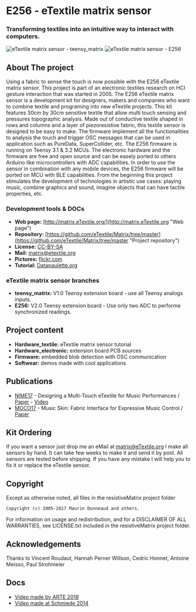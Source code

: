 # E256 - eTextile matrix sensor

### Transforming textiles into an intuitive way to interact with computers.

![eTextile matrix sensor - teensy_matrix](https://farm6.staticflickr.com/5572/30306414062_22bba76566_z_d.jpg) ![eTextile matrix sensor - E256](https://farm1.staticflickr.com/798/40904680852_d5c9b1b35d_z_d.jpg)

## About The project
Using a fabric to sense the touch is now possible with the E256 eTextile matrix sensor.
This project is part of an electronic textiles research on HCI gesture interaction that was started in 2005.
The E256 eTextile matrix sensor is a development kit for designers, makers and companies who want to combine textile and programing into new eTextile projects.
This kit features 30cm by 30cm sensitive textile that allow multi touch sensing and pressures topographic analysis.
Made out of conductive textile shaped in rows and columns and a layer of piezoresistive fabric, this textile sensor is designed to be easy to make.
The firmware implement all the functionalities to analysis the touch and trigger OSC messages that can be used in application such as PureData, SuperCollider, etc.
The E256 firmware is running on Teensy 3.1 & 3.2 MCUs.
The electronic hardware and the firmware are free and open source and can be easely ported to others Arduino like microcontrollers with ADC capabilities.
In order to use the sensor in combination with any mobile devices, the E256 firmware will be ported on MCU with BLE capabilities.
From the beginning this project stimulates the development of technologies in artistic use cases: playing music, combine graphics and sound, imagine objects that can have tactile properties, etc.

### Development tools & DOCs
* **Web page:** [http://matrix.eTextile.org/](http://matrix.eTextile.org "Web page")
* **Repository:** [https://github.com/eTextile/Matrix/tree/master](https://github.com/eTextile/Matrix/tree/master "Project repository")
* **License:** [CC-BY-SA](https://github.com/eTextile/Matrix/tree/Blob/LICENSE "E256 Matrix license")
* **Mail:** [matrix@etextile.org](mailto:lulu@etextile.org "eMail")
* **Pictures:** [flickr.com](https://www.flickr.com/photos/maurin/albums/72157673740361510/ "Share your pictures with us")
* **Tutorial:** [Datapaulette.org](http://wiki.datapaulette.org/doku.php/atelier/projets/matrice_textile "#DataPaulette #Jardindalice")

### eTextile matrix sensor branches
* **teensy_matrix:** V1.0 Teensy extension board - use all Teensy analogs inputs.
* **E256:** V2.0 Teensy extension board - Use only two ADC to performe synchronized readings.

## Project content
* **Hardware_textile:** eTextile matrix sensor tutorial
* **Hardware_electronic:** extension board PCB sources
* **Firmware:** embedded blob detection with OSC communication
* **Softwear:** demos made with cool applications

## Publications
- [NIME17](http://www.nime2017.org/) - Designing a Multi-Touch eTextile for Music Performances / [Paper](https://etextile.github.io/resistiveMatrix/publications/NIME17-eTextile.pdf) - [Video](https://vimeo.com/217690743)
- [MOCO17](http://moco17.movementcomputing.org/) - Music Skin: Fabric Interface for Expressive Music Control / [Paper](https://etextile.github.io/resistiveMatrix/publications/MOCO17-MusicSkin.pdf)

## Kit Ordering
If you want a sensor just drop me an eMail at matrix@eTextile.org
I make all sensors by hand. It can take few weeks to make it and send it by post.
All sensors are tested before shipping.
If you have any mistake I will help you to fix it or replace the eTextile sensor.

## Copyright
Except as otherwise noted, all files in the resistiveMatrix project folder

    Copyright (c) 2005-2017 Maurin Donneaud and others.

For information on usage and redistribution, and for a DISCLAIMER OF ALL
WARRANTIES, see LICENSE.txt included in the resistiveMatrix project folder.

## Acknowledgements
Thanks to Vincent Roudaut, Hannah Perner Willson, Cedric Honnet, Antoine Meisso, Paul Strohmeier

## Docs
- [Video made by ARTE 2018](https://www.youtube.com/watch?v=jWTeH4bodww)
- [Video made at Schmiede 2014](http://www.kobakant.at/DIY/?p=4305/)


